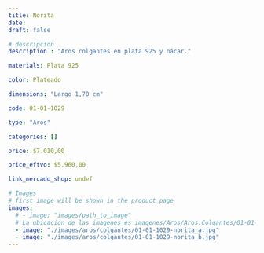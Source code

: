 ```yaml
---
title: Norita
date: 
draft: false

# descripcion
description : "Aros colgantes en plata 925 y nácar."

materials: Plata 925

color: Plateado

dimensions: "Largo 1,70 cm"

code: 01-01-1029

type: "Aros"

categories: []

price: $7.010,00

price_eftvo: $5.960,00

link_mercado_shop: undef

# Images
# first image will be shown in the product page
images:
  # - image: "images/path_to_image"
  # La ubicacion de las imagenes es imagenes/Aros/Aros.Colgantes/01-01-1029-norita
  - image: "./images/aros/colgantes/01-01-1029-norita_a.jpg"
  - image: "./images/aros/colgantes/01-01-1029-norita_b.jpg"
---
```


